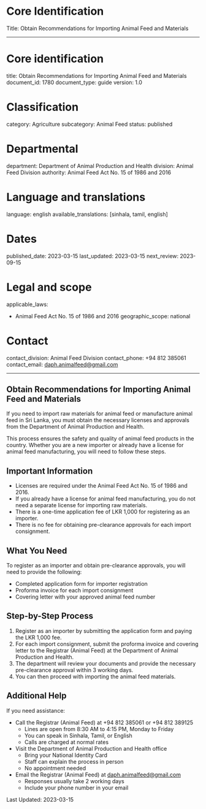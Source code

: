 # Core Identification
Title: Obtain Recommendations for Importing Animal Feed and Materials

---
# Core identification
title: Obtain Recommendations for Importing Animal Feed and Materials
document_id: 1780
document_type: guide
version: 1.0

# Classification
category: Agriculture
subcategory: Animal Feed
status: published

# Departmental
department: Department of Animal Production and Health
division: Animal Feed Division
authority: Animal Feed Act No. 15 of 1986 and 2016

# Language and translations
language: english
available_translations: [sinhala, tamil, english]

# Dates
published_date: 2023-03-15
last_updated: 2023-03-15
next_review: 2023-09-15

# Legal and scope
applicable_laws:
 - Animal Feed Act No. 15 of 1986 and 2016
geographic_scope: national

# Contact
contact_division: Animal Feed Division
contact_phone: +94 812 385061
contact_email: daph.animalfeed@gmail.com

---

## Obtain Recommendations for Importing Animal Feed and Materials

If you need to import raw materials for animal feed or manufacture animal feed in Sri Lanka, you must obtain the necessary licenses and approvals from the Department of Animal Production and Health.

This process ensures the safety and quality of animal feed products in the country. Whether you are a new importer or already have a license for animal feed manufacturing, you will need to follow these steps.

## Important Information

- Licenses are required under the Animal Feed Act No. 15 of 1986 and 2016.
- If you already have a license for animal feed manufacturing, you do not need a separate license for importing raw materials.
- There is a one-time application fee of LKR 1,000 for registering as an importer.
- There is no fee for obtaining pre-clearance approvals for each import consignment.

## What You Need

To register as an importer and obtain pre-clearance approvals, you will need to provide the following:

- Completed application form for importer registration
- Proforma invoice for each import consignment
- Covering letter with your approved animal feed number

## Step-by-Step Process

1. Register as an importer by submitting the application form and paying the LKR 1,000 fee.
2. For each import consignment, submit the proforma invoice and covering letter to the Registrar (Animal Feed) at the Department of Animal Production and Health.
3. The department will review your documents and provide the necessary pre-clearance approval within 3 working days.
4. You can then proceed with importing the animal feed materials.

## Additional Help

If you need assistance:

- Call the Registrar (Animal Feed) at +94 812 385061 or +94 812 389125
    - Lines are open from 8:30 AM to 4:15 PM, Monday to Friday
    - You can speak in Sinhala, Tamil, or English
    - Calls are charged at normal rates
- Visit the Department of Animal Production and Health office
    - Bring your National Identity Card
    - Staff can explain the process in person
    - No appointment needed
- Email the Registrar (Animal Feed) at daph.animalfeed@gmail.com
    - Responses usually take 2 working days
    - Include your phone number in your email

Last Updated: 2023-03-15